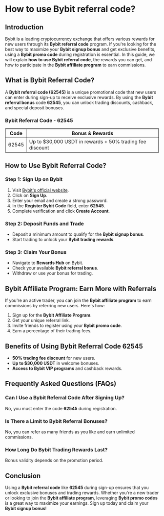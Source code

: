 <h1>How to use Bybit referral code?</h1>
<h2>Introduction</h2>
<p>Bybit is a leading cryptocurrency exchange that offers various rewards for new users through its <strong>Bybit referral code</strong> program. If you're looking for the best way to maximize your <strong>Bybit signup bonus</strong> and get exclusive benefits, using a <strong>Bybit promo code</strong> during registration is essential. In this guide, we will explain <strong>how to use Bybit referral code</strong>, the rewards you can get, and how to participate in the <strong>Bybit affiliate program</strong> to earn commissions.</p>

<h2>What is Bybit Referral Code?</h2>
<p>A <strong>Bybit referral code (62545)</strong> is a unique promotional code that new users can enter during sign-up to receive exclusive rewards. By using the <strong>Bybit referral bonus</strong> code <strong>62545</strong>, you can unlock trading discounts, cashback, and special deposit bonuses.</p>

<h3>Bybit Referral Code - 62545</h3>
<table border="1">
    <tr>
        <th>Code</th>
        <th>Bonus & Rewards</th>
    </tr>
    <tr>
        <td>62545</td>
        <td>Up to $30,000 USDT in rewards + 50% trading fee discount</td>
    </tr>
</table>

<h2>How to Use Bybit Referral Code?</h2>
<h3>Step 1: Sign Up on Bybit</h3>
<ol>
    <li>Visit <a href="https://partner.bybit.com/b/62545">Bybit's official website</a>.</li>
    <li>Click on <strong>Sign Up</strong>.</li>
    <li>Enter your email and create a strong password.</li>
    <li>In the <strong>Register Bybit Code</strong> field, enter <strong>62545</strong>.</li>
    <li>Complete verification and click <strong>Create Account</strong>.</li>
</ol>

<h3>Step 2: Deposit Funds and Trade</h3>
<ul>
    <li>Deposit a minimum amount to qualify for the <strong>Bybit signup bonus</strong>.</li>
    <li>Start trading to unlock your <strong>Bybit trading rewards</strong>.</li>
</ul>

<h3>Step 3: Claim Your Bonus</h3>
<ul>
    <li>Navigate to <strong>Rewards Hub</strong> on Bybit.</li>
    <li>Check your available <strong>Bybit referral bonus</strong>.</li>
    <li>Withdraw or use your bonus for trading.</li>
</ul>

<h2>Bybit Affiliate Program: Earn More with Referrals</h2>
<p>If you're an active trader, you can join the <strong>Bybit affiliate program</strong> to earn commissions by referring new users. Here's how:</p>
<ol>
    <li>Sign up for the <strong>Bybit Affiliate Program</strong>.</li>
    <li>Get your unique referral link.</li>
    <li>Invite friends to register using your <strong>Bybit promo code</strong>.</li>
    <li>Earn a percentage of their trading fees.</li>
</ol>

<h2>Benefits of Using Bybit Referral Code 62545</h2>
<ul>
    <li><strong>50% trading fee discount</strong> for new users.</li>
    <li><strong>Up to $30,000 USDT</strong> in welcome bonuses.</li>
    <li><strong>Access to Bybit VIP programs</strong> and cashback rewards.</li>
</ul>

<h2>Frequently Asked Questions (FAQs)</h2>
<h3>Can I Use a Bybit Referral Code After Signing Up?</h3>
<p>No, you must enter the code <strong>62545</strong> during registration.</p>

<h3>Is There a Limit to Bybit Referral Bonuses?</h3>
<p>No, you can refer as many friends as you like and earn unlimited commissions.</p>

<h3>How Long Do Bybit Trading Rewards Last?</h3>
<p>Bonus validity depends on the promotion period.</p>

<h2>Conclusion</h2>
<p>Using a <strong>Bybit referral code</strong> like <strong>62545</strong> during sign-up ensures that you unlock exclusive bonuses and trading rewards. Whether you're a new trader or looking to join the <strong>Bybit affiliate program</strong>, leveraging <strong>Bybit promo codes</strong> is a great way to maximize your earnings. Sign up today and claim your <strong>Bybit signup bonus</strong>!</p>
